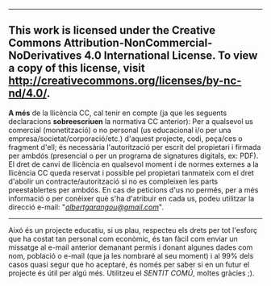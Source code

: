 ----
This work is licensed under the Creative Commons Attribution-NonCommercial-NoDerivatives 4.0 International License. To view a copy of this license, visit http://creativecommons.org/licenses/by-nc-nd/4.0/.
----
**A més** de la llicència CC, cal tenir en compte (ja que les seguents declaracions **sobreescriuen** la normativa CC anterior):
Per a qualsevol us comercial (monetització) o no personal (us educacional i/o per una empresa/societat/corporació/etc.) d'aquest projecte, codi, peça/ces o fragment d'ell; és necessària l'autorització per escrit del propietari i firmada per ambdós (presencial o per un programa de signatures digitals, ex: PDF). El dret de canvi de llicència en qualsevol moment i de normes externes a la llicència CC queda reservat i possible pel propietari tanmateix com el dret d'abolir un contracte/autorització si no es compleixen les parts preestablertes per ambdós. En cas de peticions d'us no permés, per a més informació o per conèixer què s'ha d'atribuir en cada us, podeu utilitzar la direcció e-mail: "*albertgarangou@gmail.com*".

---
Aixó és un projecte educatiu, si us plau, respecteu els drets per tot l'esforç que ha costat tan personal com econòmic, és tan fàcil com enviar un missatge al e-mail anterior demanant permís i donant algunes dades com nom, població o e-mail (que ja les nombraré al seu moment) i al 99% dels casos quasi segur que ho aceptaré, és només per saber si en un futur el projecte és útil per algú més. Utilitzeu el *SENTIT COMÚ*, moltes gràcies ;).
